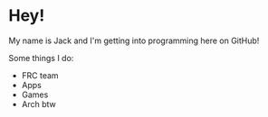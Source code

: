 # Hey!

My name is Jack and I'm getting into programming here on GitHub!

Some things I do:

- FRC team
- Apps
- Games
- Arch btw
